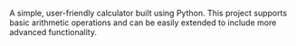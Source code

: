 A simple, user-friendly calculator built using Python. This project supports basic arithmetic operations and can be easily extended to include more advanced functionality.
